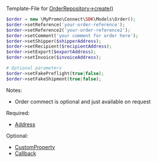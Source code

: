 Template-File for [OrderRepository->create()][OrderRepository]

```php
$order = new \MyPromo\Connect\SDK\Models\Order();
$order->setReference('your-order-reference');
$order->setReference2('your-order-reference2');
$order->setComment('your comment for order here');
$order->setShipper($shipperAddress);
$order->setRecipient($recipientAddress);
$order->setExport($exportAddress);
$order->setInvoice($invoiceAddress);

# Optional parameters 
$order->setFakePreflight(true|false);
$order->setFakeShipment(true|false);
```

Notes:

* Order commect is optional and just available on request


Required:

- [Address][address]


Optional:

- [CustomProperty][CustomProperty]
- [Callback][callback]


[OrderRepository]: ../Repositories/OrderRepository.md
[CustomProperty]: CustomProperty.md
[callback]: Callback.md
[address]: Address.md
